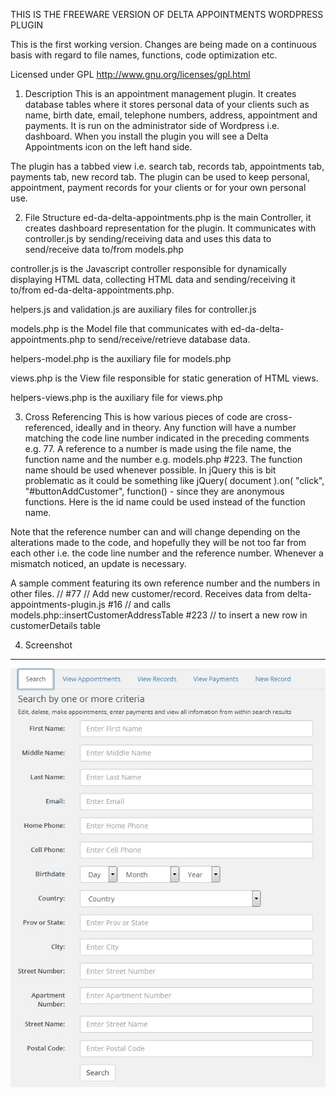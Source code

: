 THIS IS THE FREEWARE VERSION OF DELTA APPOINTMENTS WORDPRESS PLUGIN

This is the first working version. Changes are being made on a continuous basis with regard to
file names, functions, code optimization etc.

Licensed under GPL http://www.gnu.org/licenses/gpl.html

1. Description
This is an appointment management plugin. It creates database tables where it stores personal data of your clients such as name, birth date, email, telephone numbers, address, appointment and payments. It is run on the administrator side of Wordpress i.e. dashboard. When you install the plugin you will see a Delta Appointments icon on the left hand side.

The plugin has a tabbed view i.e. search tab, records tab, appointments tab, payments tab, new record tab. The plugin can be used to keep personal, appointment, payment records for your clients or for your own personal use.

2. File Structure
ed-da-delta-appointments.php is the main Controller, it creates dashboard representation for the plugin. It communicates with controller.js by sending/receiving data and uses this data to send/receive data to/from models.php

controller.js is the Javascript controller responsible for dynamically displaying HTML data, collecting HTML data and sending/receiving it to/from ed-da-delta-appointments.php.

helpers.js and validation.js are auxiliary files for controller.js

models.php is the Model file that communicates with ed-da-delta-appointments.php to send/receive/retrieve database data. 

helpers-model.php is the auxiliary file for models.php

views.php is the View file responsible for static generation of HTML views.

helpers-views.php is the auxiliary file for views.php

3. Cross Referencing
This is how various pieces of code are cross-referenced, ideally and in theory. Any function will have a number matching the code line number indicated in the preceding comments e.g. 77. A reference to a number is made using the file name, the function name and the number e.g. models.php #223. The function name should be used whenever possible. In jQuery this is bit problematic as it could be something like jQuery( document ).on( "click", "#buttonAddCustomer", function() - since they are anonymous functions. Here is the id name could be used instead of the function name.

Note that the reference number can and will change depending on the alterations made to the code, and hopefully they will be not too far from each other i.e. the code line number and the reference number. Whenever a mismatch noticed, an update is necessary.

A sample comment featuring its own reference number and the numbers in other files.
// #77
// Add new customer/record. Receives data from delta-appointments-plugin.js #16
// and calls models.php::insertCustomerAddressTable #223
// to insert a new row in customerDetails table

4. Screenshot
-----------
[![screenshot](screenshot.jpg)](screenshot.jpg)
